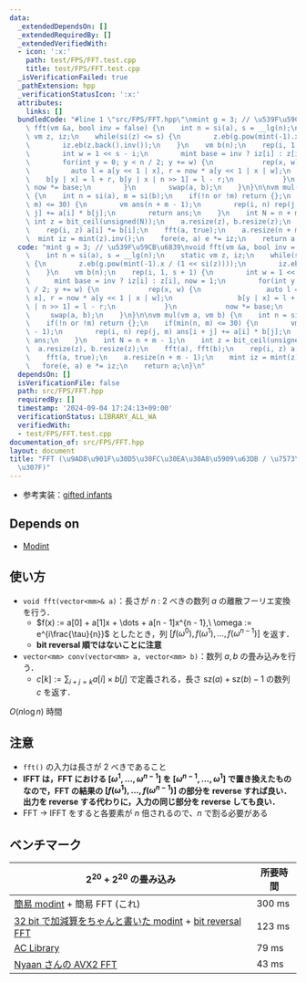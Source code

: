 ```yaml
---
data:
  _extendedDependsOn: []
  _extendedRequiredBy: []
  _extendedVerifiedWith:
  - icon: ':x:'
    path: test/FPS/FFT.test.cpp
    title: test/FPS/FFT.test.cpp
  _isVerificationFailed: true
  _pathExtension: hpp
  _verificationStatusIcon: ':x:'
  attributes:
    links: []
  bundledCode: "#line 1 \"src/FPS/FFT.hpp\"\nmint g = 3; // \u539F\u59CB\u6839\nvoid\
    \ fft(vm &a, bool inv = false) {\n    int n = si(a), s = __lg(n);\n    static\
    \ vm z, iz;\n    while(si(z) <= s) {\n        z.eb(g.pow(mint(-1).x / (1 << si(z))));\n\
    \        iz.eb(z.back().inv());\n    }\n    vm b(n);\n    rep(i, 1, s + 1) {\n\
    \        int w = 1 << s - i;\n        mint base = inv ? iz[i] : z[i], now = 1;\n\
    \        for(int y = 0; y < n / 2; y += w) {\n            rep(x, w) {\n      \
    \          auto l = a[y << 1 | x], r = now * a[y << 1 | x | w];\n            \
    \    b[y | x] = l + r, b[y | x | n >> 1] = l - r;\n            }\n           \
    \ now *= base;\n        }\n        swap(a, b);\n    }\n}\n\nvm mul(vm a, vm b)\
    \ {\n    int n = si(a), m = si(b);\n    if(!n or !m) return {};\n    if(min(n,\
    \ m) <= 30) {\n        vm ans(n + m - 1);\n        rep(i, n) rep(j, m) ans[i +\
    \ j] += a[i] * b[j];\n        return ans;\n    }\n    int N = n + m - 1;\n   \
    \ int z = bit_ceil(unsigned(N));\n    a.resize(z), b.resize(z);\n    fft(a), fft(b);\n\
    \    rep(i, z) a[i] *= b[i];\n    fft(a, true);\n    a.resize(n + m - 1);\n  \
    \  mint iz = mint(z).inv();\n    fore(e, a) e *= iz;\n    return a;\n}\n"
  code: "mint g = 3; // \u539F\u59CB\u6839\nvoid fft(vm &a, bool inv = false) {\n\
    \    int n = si(a), s = __lg(n);\n    static vm z, iz;\n    while(si(z) <= s)\
    \ {\n        z.eb(g.pow(mint(-1).x / (1 << si(z))));\n        iz.eb(z.back().inv());\n\
    \    }\n    vm b(n);\n    rep(i, 1, s + 1) {\n        int w = 1 << s - i;\n  \
    \      mint base = inv ? iz[i] : z[i], now = 1;\n        for(int y = 0; y < n\
    \ / 2; y += w) {\n            rep(x, w) {\n                auto l = a[y << 1 |\
    \ x], r = now * a[y << 1 | x | w];\n                b[y | x] = l + r, b[y | x\
    \ | n >> 1] = l - r;\n            }\n            now *= base;\n        }\n   \
    \     swap(a, b);\n    }\n}\n\nvm mul(vm a, vm b) {\n    int n = si(a), m = si(b);\n\
    \    if(!n or !m) return {};\n    if(min(n, m) <= 30) {\n        vm ans(n + m\
    \ - 1);\n        rep(i, n) rep(j, m) ans[i + j] += a[i] * b[j];\n        return\
    \ ans;\n    }\n    int N = n + m - 1;\n    int z = bit_ceil(unsigned(N));\n  \
    \  a.resize(z), b.resize(z);\n    fft(a), fft(b);\n    rep(i, z) a[i] *= b[i];\n\
    \    fft(a, true);\n    a.resize(n + m - 1);\n    mint iz = mint(z).inv();\n \
    \   fore(e, a) e *= iz;\n    return a;\n}\n"
  dependsOn: []
  isVerificationFile: false
  path: src/FPS/FFT.hpp
  requiredBy: []
  timestamp: '2024-09-04 17:24:13+09:00'
  verificationStatus: LIBRARY_ALL_WA
  verifiedWith:
  - test/FPS/FFT.test.cpp
documentation_of: src/FPS/FFT.hpp
layout: document
title: "FFT (\u9AD8\u901F\u30D5\u30FC\u30EA\u30A8\u5909\u63DB / \u7573\u307F\u8FBC\
  \u307F)"
---
```

- 参考実装：[gifted infants](https://yosupo.hatenablog.com/entry/2019/07/02/122433)

## Depends on

- [Modint](../modint/modint.hpp)

## 使い方

- `void fft(vector<mm>& a)`：長さが $n$ : $2$ べきの数列 $a$ の離散フーリエ変換を行う．
    - $f(x) := a[0] + a[1]x + \dots + a[n - 1]x^{n - 1},\ \omega := e^{i\frac{\tau}{n}}$ としたとき，列 $[f(\omega^0), f(\omega^1), \dots, f(\omega^{n-1})]$ を返す．
    - **bit reversal 順ではないことに注意**
- `vector<mm> conv(vector<mm> a, vector<mm> b)`：数列 $a, b$ の畳み込みを行う．
    - $c[k] := \sum_{i + j = k}a[i] \times b[j]$ で定義される，長さ $\text{sz}(a) + \text{sz}(b) - 1$ の数列 $c$ を返す．

$O(n \log n)$ 時間

## 注意

- `fft()` の入力は長さが 2 べきであること
- **IFFT は，FFT における $[\omega^1, \dots, \omega^{n-1}]$ を $[\omega^{n-1}, \dots, \omega^{1}]$ で置き換えたものなので，FFT の結果の $[f(\omega^1), \dots, f(\omega^{n-1})]$ の部分を reverse すれば良い．出力を reverse する代わりに，入力の同じ部分を reverse しても良い．**
- FFT → IFFT をすると各要素が $n$ 倍されるので、$n$ で割る必要がある

## ベンチマーク

| $2^{20} + 2^{20}$ の畳み込み | 所要時間 |
| --- | --- |
| [簡易 modint](../modint/modint.hpp) + 簡易 FFT (これ) | 300 ms |
| [32 bit で加減算をちゃんと書いた modint](../extra/modint_fast.hpp) + [bit reversal FFT](FFT_fast.hpp) | 123 ms |
| [AC Library](https://github.com/atcoder/ac-library/blob/d8ca7f26686f6c78d15d13ca438ea866526e87fb/atcoder/convolution.hpp) | 79 ms |
| [Nyaan さんの AVX2 FFT](https://nyaannyaan.github.io/library/verify/verify-yosupo-ntt/yosupo-convolution-ntt-avx2.test.cpp) | 43 ms |
